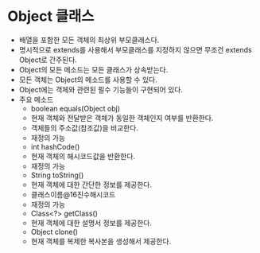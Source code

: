# Object 클래스
- 배열을 포함한 모든 객체의 최상위 부모클래스다.
- 명시적으로 extends를 사용해서 부모클래스를 지정하지 않으면 무조건 extends Object로 간주된다.
- Object의 모든 메소드는 모든 클래스가 상속받는다.
- 모든 객체는 Object의 메소드를 사용할 수 있다.
- Object에는 객체와 관련된 필수 기능들이 구현되어 있다.
- 주요 메소드
	+	boolean		equals(Object obj)
  	* 현재 객체와 전달받은 객체가 동일한 객체인지 여부를 반환한다.
  	* 객체들의 주소값(참조값)을 비교한다.
  	* 재정의 가능
	+	int		hashCode()
  	* 현재 객체의 해시코드값을 반환한다.
  	* 재정의 가능	
	+	String		toString()
  	* 현재 객체에 대한 간단한 정보를 제공한다.
  	* 클래스이름@16진수해시코드
  	* 재정의 가능
	+	Class<?>	getClass()
  	* 현재 객체에 대한 설명서 정보를 제공한다.
	+	Object		clone()
  	* 현재 객체를 복제한 복사본을 생성해서 제공한다.
